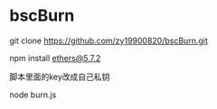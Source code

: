 # bscBurn

git clone https://github.com/zy19900820/bscBurn.git

npm install ethers@5.7.2

脚本里面的key改成自己私钥

node burn.js